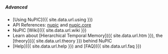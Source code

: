 ##### Advanced

* <i></i> [Using NuPIC]({{ site.data.url.using }})
* <i></i> API References: [nupic](http://numenta.org/docs/nupic/) and 
  [nupic.core](http://numenta.org/docs/nupic.core/)
* <i></i> NuPIC [Wiki]({{ site.data.url.wiki }})
* <i></i> Learn about [Hierarchical Temporal Memory]({{ site.data.url.htm }}), 
  the [theory]({{ site.data.url.theory }}) behind NuPIC
* <i class="fa-question"></i> [Help]({{ site.data.url.help }}) and 
  [FAQ]({{ site.data.url.faq }})
